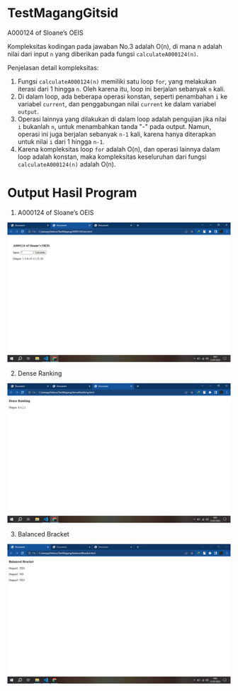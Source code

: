 # TestMagangGitsid

A000124 of Sloane’s OEIS

Kompleksitas kodingan pada jawaban No.3 adalah O(n), di mana n adalah nilai dari input `n` yang diberikan pada fungsi `calculateA000124(n)`.

Penjelasan detail kompleksitas:
1. Fungsi `calculateA000124(n)` memiliki satu loop `for`, yang melakukan iterasi dari 1 hingga `n`. Oleh karena itu, loop ini berjalan sebanyak `n` kali.
2. Di dalam loop, ada beberapa operasi konstan, seperti penambahan `i` ke variabel `current`, dan penggabungan nilai `current` ke dalam variabel `output`.
3. Operasi lainnya yang dilakukan di dalam loop adalah pengujian jika nilai `i` bukanlah `n`, untuk menambahkan tanda "-" pada output. Namun, operasi ini juga berjalan sebanyak `n-1` kali, karena hanya diterapkan untuk nilai `i` dari 1 hingga `n-1`.
4. Karena kompleksitas loop `for` adalah O(n), dan operasi lainnya dalam loop adalah konstan, maka kompleksitas keseluruhan dari fungsi `calculateA000124(n)` adalah O(n).

# Output Hasil Program

1.  A000124 of Sloane’s OEIS

![alt text](https://github.com/TeguhA10/TestMagangGitsid/blob/main/output/Sloane's%20OEIS.PNG?raw=true)

2. Dense Ranking

![alt text](https://github.com/TeguhA10/TestMagangGitsid/blob/main/output/Dense%20Ranking.PNG?raw=true)

3. Balanced Bracket

![alt text](https://github.com/TeguhA10/TestMagangGitsid/blob/main/output/Balanced%20Brecket.PNG?raw=true)
